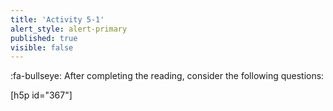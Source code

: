 ```yaml
---
title: 'Activity 5-1'
alert_style: alert-primary
published: true
visible: false
---
```



:fa-bullseye: After completing the reading, consider the following questions:

[h5p id="367"]
